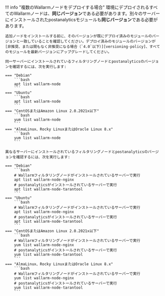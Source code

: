 !!! info "複数のWallarmノードをデプロイする場合"
    環境にデプロイされるすべてのWallarmノードは、**同じバージョン**である必要があります。別々のサーバーにインストールされたpostanalyticsモジュールも**同じバージョン**である必要があります。

    追加ノードをインストールする前に、そのバージョンが既にデプロイ済みのモジュールのバージョンと一致していることを確認してください。デプロイ済みのモジュールのバージョンが[非推奨、または間もなく非推奨になる場合（`4.0`以下）][versioning-policy]、すべてのモジュールを最新バージョンにアップグレードしてください。

    同一サーバーにインストールされているフィルタリングノードとpostanalyticsのバージョンを確認するには、次を実行します:

    === "Debian"
        ```bash
        apt list wallarm-node
        ```
    === "Ubuntu"
        ```bash
        apt list wallarm-node
        ```
    === "CentOSまたはAmazon Linux 2.0.2021x以下"
        ```bash
        yum list wallarm-node
        ```
    === "AlmaLinux、Rocky LinuxまたはOracle Linux 8.x"
        ```bash
        yum list wallarm-node
        ```

    異なるサーバーにインストールされているフィルタリングノードとpostanalyticsのバージョンを確認するには、次を実行します:

    === "Debian"
        ```bash
        # Wallarmフィルタリングノードがインストールされているサーバーで実行
        apt list wallarm-node-nginx
        # postanalyticsがインストールされているサーバーで実行
        apt list wallarm-node-tarantool
        ```
    === "Ubuntu"
        ```bash
        # Wallarmフィルタリングノードがインストールされているサーバーで実行
        apt list wallarm-node-nginx
        # postanalyticsがインストールされているサーバーで実行
        apt list wallarm-node-tarantool
        ```
    === "CentOSまたはAmazon Linux 2.0.2021x以下"
        ```bash
        # Wallarmフィルタリングノードがインストールされているサーバーで実行
        yum list wallarm-node-nginx
        # postanalyticsがインストールされているサーバーで実行
        yum list wallarm-node-tarantool
        ```
    === "AlmaLinux、Rocky LinuxまたはOracle Linux 8.x"
        ```bash
        # Wallarmフィルタリングノードがインストールされているサーバーで実行
        yum list wallarm-node-nginx
        # postanalyticsがインストールされているサーバーで実行
        yum list wallarm-node-tarantool
        ```
